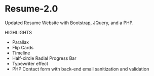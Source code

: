 # Resume-2.0
Updated Resume Website with Bootstrap, JQuery, and a PHP.

HIGHLIGHTS
  - Parallax
  - Flip Cards
  - Timeline
  - Half-circle Radial Progress Bar
  - Typewriter effect
  - PHP Contact form with back-end email sanitization and validation
